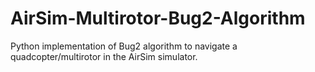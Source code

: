 # AirSim-Multirotor-Bug2-Algorithm
Python implementation of Bug2 algorithm to navigate a quadcopter/multirotor in the AirSim simulator.
